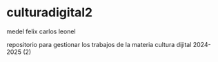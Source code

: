 # culturadigital2

medel felix carlos leonel

repositorio para gestionar los trabajos de la materia cultura dijital 2024-2025 (2)
